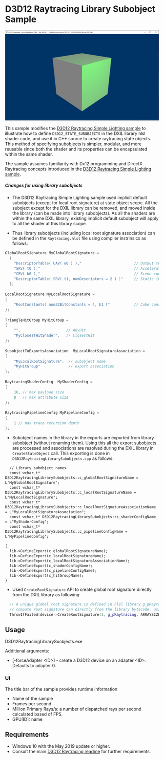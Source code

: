 # D3D12 Raytracing Library Subobject Sample
![D3D12 Raytracing Library Subobject GUI](Screenshot.png)

This sample modifies the [D3D12 Raytracing Simple Lighting sample](../D3D12RaytracingSimpleLighting/readme.md) to illustrate how to  define `D3D12_STATE_SUBOBJECTS` in the DXIL library hlsl shader code, and use it in C++ source to create raytracing state objects. This method of specifying subobjects is simpler, modular, and more reusable since both the shader and its properties can be encapsulated within the same shader. 

The sample assumes familiarity with Dx12 programming and DirectX Raytracing concepts introduced in the [D3D12 Raytracing Simple Lighting sample](../D3D12RaytracingSimpleLighting/readme.md).

##### Changes for using library subobjects
* The D3D12 Raytracing Simple Lighting sample used implicit default subobjects (except for local root signature) at state object scope. All the suboject except for the DXIL library can be removed, and moved inside the library (can be made into library subobjects). As all the shaders are within the same DXIL library, existing implicit default subobject will apply to all the shader at this library scope. 

* Thus library subobjects (including local root signature association) can be defined in the `Raytracing.hlsl` file using  compiler instrinsics as follows:
```cpp
GlobalRootSignature MyGlobalRootSignature =
  {
    "DescriptorTable( UAV( u0 ) ),"                        // Output texture
    "SRV( t0 ),"                                           // Acceleration structure
    "CBV( b0 ),"                                           // Scene constants
    "DescriptorTable( SRV( t1, numDescriptors = 2 ) )"     // Static index and vertex buffers.
  };

LocalRootSignature MyLocalRootSignature = 
{
    "RootConstants( num32BitConstants = 4, b1 )"           // Cube constants        
};

TriangleHitGroup MyHitGroup =
{
    "",                     // AnyHit
    "MyClosestHitShader",   // ClosestHit
};

SubobjectToExportsAssociation  MyLocalRootSignatureAssociation =
{
    "MyLocalRootSignature",  // subobject name
    "MyHitGroup"             // export association 
};

RaytracingShaderConfig  MyShaderConfig =
{
    16, // max payload size
    8   // max attribute size
};

RaytracingPipelineConfig MyPipelineConfig =
{
    1 // max trace recursion depth
};
```

* Subobject names in the library in the exports are exported from library subobject (without renaming them). Using this all the export subobjects are processed and associations are resolved during the DXIL library in `CreateStateObject` call. This exporting is done in `D3D12RaytracingLibrarySubobjects.cpp` as follows:
```
  // Library subobject names
  const wchar_t* D3D12RaytracingLibrarySubobjects::c_globalRootSignatureName = L"MyGlobalRootSignature";
  const wchar_t* D3D12RaytracingLibrarySubobjects::c_localRootSignatureName =  L"MyLocalRootSignature";
  const wchar_t* D3D12RaytracingLibrarySubobjects::c_localRootSignatureAssociationName = L"MyLocalRootSignatureAssociation";
  const wchar_t* D3D12RaytracingLibrarySubobjects::c_shaderConfigName = L"MyShaderConfig";
  const wchar_t* D3D12RaytracingLibrarySubobjects::c_pipelineConfigName = L"MyPipelineConfig";

{
  lib->DefineExport(c_globalRootSignatureName);
  lib->DefineExport(c_localRootSignatureName);
  lib->DefineExport(c_localRootSignatureAssociationName);
  lib->DefineExport(c_shaderConfigName);
  lib->DefineExport(c_pipelineConfigName);
  lib->DefineExport(c_hitGroupName);
}
```

* Used `CreateRootSignature` API to create global root signature directly from the DXIL library as following:
```cpp
  // A unique global root signature is defined in hlsl library g_pRaytracing. For such scenario we can create 
  // compute root signature can directly from the library bytecode, using CreateRootSignature API. 
  ThrowIfFailed(device->CreateRootSignature(1, g_pRaytracing, ARRAYSIZE(g_pRaytracing), IID_PPV_ARGS(&m_raytracingGlobalRootSignature)));
```



## Usage
D3D12RaytracingLibrarySuobjects.exe

Additional arguments:
  * [-forceAdapter \<ID>] - create a D3D12 device on an adapter \<ID>. Defaults to adapter 0.


### UI
The title bar of the sample provides runtime information:
* Name of the sample
* Frames per second
* Million Primary Rays/s: a number of dispatched rays per second calculated based of FPS.
* GPU[ID]: name

## Requirements
* Windows 10 with the May 2019 update or higher.
* Consult the main [D3D12 Raytracing readme](../../readme.md) for further requirements.